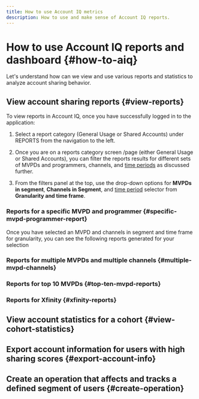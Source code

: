 ```yaml
---
title: How to use Account IQ metrics
description: How to use and make sense of Account IQ reports.  
---
```


# How to use Account IQ reports and dashboard {#how-to-aiq}

Let's understand how can we view and use various reports and statistics to analyze account sharing behavior.

## View account sharing reports {#view-reports}

To view reports in Account IQ, once you have successfully logged in to the application:

1. Select a report category (General Usage or Shared Accounts) under REPORTS from the navigation to the left.

1. Once you are on a reports category screen /page (either General Usage or Shared Accounts), you can filter the reports results for different sets of MVPDs and programmers, channels, and [time periods](help/AccountIQ/product-concepts.md#time-frame) as discussed further.

1. From the filters panel at the top, use the drop-down options for **MVPDs in segment**, **Channels in Segment**, and [time period](help/AccountIQ/product-concepts.md#time-frame) selector from **Granularity and time frame**.

### Reports for a specific MVPD and programmer {#specific-mvpd-programmer-report}

Once you have selected an MVPD and channels in segment and time frame for granularity, you can see the following reports generated for your selection

### Reports for multiple MVPDs and multiple channels {#multiple-mvpd-channels}


### Reports for top 10 MVPDs {#top-ten-mvpd-reports}
  
### Reports for Xfinity {#xfinity-reports}


## View account statistics for a cohort {#view-cohort-statistics}

## Export account information for users with high sharing scores {#export-account-info}

## Create an operation that affects and tracks a defined segment of users {#create-operation}
